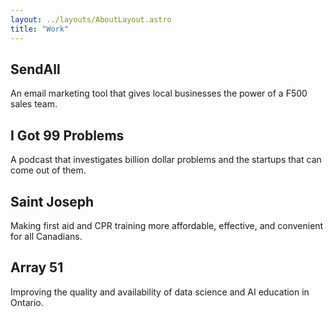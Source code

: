 ```yaml
---
layout: ../layouts/AboutLayout.astro
title: "Work"
---
```


## SendAll

An email marketing tool that gives local businesses the power of a F500 sales team.

## I Got 99 Problems

A podcast that investigates billion dollar problems and the startups that can come out of them.

## Saint Joseph

Making first aid and CPR training more affordable, effective, and convenient for all Canadians.

## Array 51

Improving the quality and availability of data science and AI education in Ontario.
